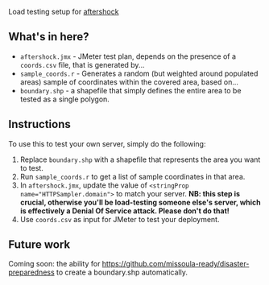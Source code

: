 Load testing setup for [aftershock](http://www.opb.org/aftershock)

## What's in here?

* `aftershock.jmx` - JMeter test plan, depends on the presence of a `coords.csv` file, that is generated by...
* `sample_coords.r` - Generates a random (but weighted around populated areas) sample of coordinates within the covered area, based on...
* `boundary.shp` - a shapefile that simply defines the entire area to be tested as a single polygon.

## Instructions

To use this to test your own server, simply do the following:

1. Replace `boundary.shp` with a shapefile that represents the area you want to test.
2. Run `sample_coords.r` to get a list of sample coordinates in that area.
3. In `aftershock.jmx`, update the value of `<stringProp name="HTTPSampler.domain">` to match your server. **NB: this step is crucial, otherwise you'll be load-testing someone else's server, which is effectively a Denial Of Service attack.  Please don't do that!**
4. Use `coords.csv` as input for JMeter to test your deployment.

## Future work

Coming soon: the ability for https://github.com/missoula-ready/disaster-preparedness to create a boundary.shp automatically.
